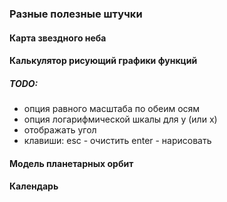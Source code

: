 ### Разные полезные штучки

#### Карта звездного неба

#### Калькулятор рисующий графики функций

##### TODO:

- опция равного масштаба по обеим осям
- опция логарифмической шкалы для y (или x)
- отображать угол
- клавиши: esc - очистить enter - нарисовать

#### Модель планетарных орбит

#### Календарь
